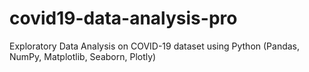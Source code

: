 # covid19-data-analysis-pro
Exploratory Data Analysis on COVID-19 dataset using Python (Pandas, NumPy, Matplotlib, Seaborn, Plotly)
